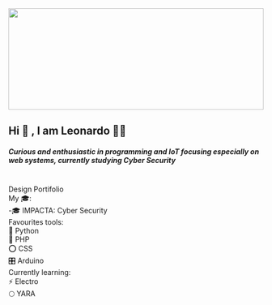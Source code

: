 

  <img src="https://user-images.githubusercontent.com/68018921/112022885-747d3680-8b11-11eb-847a-5bbed1371eee.png" width="100%" height="200px">


<h2>Hi 👋 , I am Leonardo 👨‍💻 </h2> 


<h5><p>Curious and enthusiastic in programming and IoT focusing especially on web systems, currently studying Cyber Security</p></h5>
<br>
Design Portifolio
<br>
My 🎓: 
<br>
-🎓 IMPACTA: Cyber Security
<br>
Favourites tools:
<br>
🐍 Python
<br>
🐘 PHP
<br>
⭕ CSS
<br>
🎛 Arduino
<br>
Currently learning:
<br>
⚡ Electro
<br>
🌕 YARA

